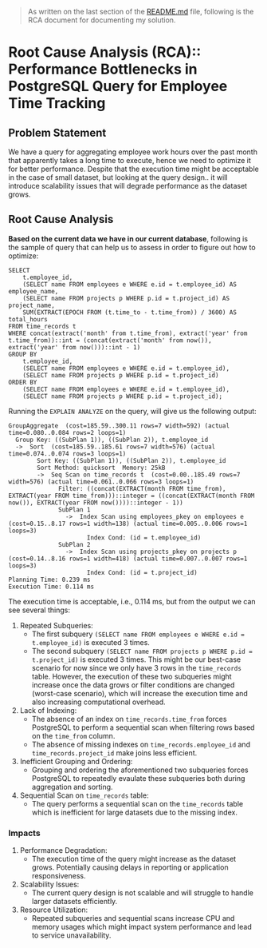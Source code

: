 > As written on the last section of the [README.md](./README.md) file, following is the RCA document for documenting my solution.

# Root Cause Analysis (RCA):: Performance Bottlenecks in PostgreSQL Query for Employee Time Tracking

## Problem Statement

We have a query for aggregating employee work hours over the past month that apparently takes a long time to execute, 
hence we need to optimize it for better performance. 
Despite that the execution time might be acceptable in the case of small dataset, but looking at the query design.. 
it will introduce scalability issues that will degrade performance as the dataset grows.

## Root Cause Analysis

**Based on the current data we have in our current database**, 
following is the sample of query that can help us to assess in order to figure out how to optimize:
```postgresql
SELECT
    t.employee_id,
    (SELECT name FROM employees e WHERE e.id = t.employee_id) AS employee_name,
    (SELECT name FROM projects p WHERE p.id = t.project_id) AS project_name,
    SUM(EXTRACT(EPOCH FROM (t.time_to - t.time_from)) / 3600) AS total_hours
FROM time_records t
WHERE concat(extract('month' from t.time_from), extract('year' from t.time_from))::int = (concat(extract('month' from now()), extract('year' from now()))::int - 1)
GROUP BY
    t.employee_id,
    (SELECT name FROM employees e WHERE e.id = t.employee_id),
    (SELECT name FROM projects p WHERE p.id = t.project_id)
ORDER BY
    (SELECT name FROM employees e WHERE e.id = t.employee_id),
    (SELECT name FROM projects p WHERE p.id = t.project_id);
```

Running the `EXPLAIN ANALYZE` on the query, will give us the following output:
```shell
GroupAggregate  (cost=185.59..300.11 rows=7 width=592) (actual time=0.080..0.084 rows=2 loops=1)
  Group Key: ((SubPlan 1)), ((SubPlan 2)), t.employee_id
  ->  Sort  (cost=185.59..185.61 rows=7 width=576) (actual time=0.074..0.074 rows=3 loops=1)
        Sort Key: ((SubPlan 1)), ((SubPlan 2)), t.employee_id
        Sort Method: quicksort  Memory: 25kB
        ->  Seq Scan on time_records t  (cost=0.00..185.49 rows=7 width=576) (actual time=0.061..0.066 rows=3 loops=1)
              Filter: ((concat(EXTRACT(month FROM time_from), EXTRACT(year FROM time_from)))::integer = ((concat(EXTRACT(month FROM now()), EXTRACT(year FROM now())))::integer - 1))
              SubPlan 1
                ->  Index Scan using employees_pkey on employees e  (cost=0.15..8.17 rows=1 width=138) (actual time=0.005..0.006 rows=1 loops=3)
                      Index Cond: (id = t.employee_id)
              SubPlan 2
                ->  Index Scan using projects_pkey on projects p  (cost=0.14..8.16 rows=1 width=418) (actual time=0.007..0.007 rows=1 loops=3)
                      Index Cond: (id = t.project_id)
Planning Time: 0.239 ms
Execution Time: 0.114 ms
```

The execution time is acceptable, i.e., 0.114 ms, but from the output we can see several things:
1. Repeated Subqueries:
   - The first subquery `(SELECT name FROM employees e WHERE e.id = t.employee_id)` is executed 3 times.
   - The second subquery `(SELECT name FROM projects p WHERE p.id = t.project_id)` is executed 3 times.
   This might be our best-case scenario for now since we only have 3 rows in the `time_records` table. 
   However, the execution of these two subqueries might increase once the data grows or filter conditions are changed (worst-case scenario), which will increase the execution time and also increasing computational overhead.
2. Lack of Indexing:
   - The absence of an index on `time_records.time_from` forces PostgreSQL to perform a sequential scan when filtering rows based on the `time_from` column.
   - The absence of missing indexes on `time_records.employee_id` and `time_records.project_id` make joins less efficient.
3. Inefficient Grouping and Ordering:
   - Grouping and ordering the aforementioned two subqueries forces PostgreSQL to repeatedly evaulate these subqueries both during aggregation and sorting.
4. Sequential Scan on `time_records` table:
   - The query performs a sequential scan on the `time_records` table which is inefficient for large datasets due to the missing index.

### Impacts

1. Performance Degradation: 
   - The execution time of the query might increase as the dataset grows. Potentially causing delays in reporting or application responsiveness.
2. Scalability Issues:
   - The current query design is not scalable and will struggle to handle larger datasets efficiently.
3. Resource Utilization:
   - Repeated subqueries and sequential scans increase CPU and memory usages which might impact system performance and lead to service unavailability.




